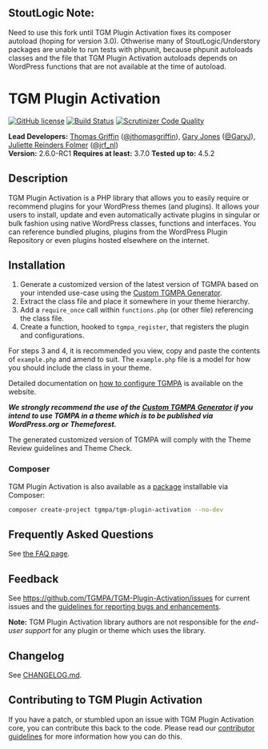 ## StoutLogic Note:
Need to use this fork until TGM Plugin Activation fixes its composer autoload (hoping for version 3.0). Othwerise many of StoutLogic/Understory packages are unable to run tests with phpunit, because phpunit autoloads classes and the file that TGM Plugin Activation autoloads depends on WordPress functions that are not available at the time of autoload. 

# TGM Plugin Activation
[![GitHub license](https://img.shields.io/badge/license-GPLv2-blue.svg)](https://raw.githubusercontent.com/TGMPA/TGM-Plugin-Activation/develop/LICENSE.md)
[![Build Status](https://travis-ci.org/TGMPA/TGM-Plugin-Activation.svg?branch=develop)](https://travis-ci.org/TGMPA/TGM-Plugin-Activation)
[![Scrutinizer Code Quality](https://scrutinizer-ci.com/g/TGMPA/TGM-Plugin-Activation/badges/quality-score.png?b=develop)](https://scrutinizer-ci.com/g/TGMPA/TGM-Plugin-Activation/?branch=develop)


**Lead Developers:**
[Thomas Griffin](https://github.com/thomasgriffin) ([@jthomasgriffin](https://twitter.com/jthomasgriffin)), [Gary Jones](https://github.com/GaryJones) ([@GaryJ](https://twitter.com/GaryJ)), [Juliette Reinders Folmer](https://github.com/jrfnl) ([@jrf_nl](https://twitter.com/jrf_nl))  
**Version:** 2.6.0-RC1 
**Requires at least:** 3.7.0 
**Tested up to:** 4.5.2 

## Description

TGM Plugin Activation is a PHP library that allows you to easily require or recommend plugins for your WordPress themes (and plugins). It allows your users to install, update and even automatically activate plugins in singular or bulk fashion using native WordPress classes, functions and interfaces. You can reference bundled plugins, plugins from the WordPress Plugin Repository or even plugins hosted elsewhere on the internet.

## Installation

1. Generate a customized version of the latest version of TGMPA based on your intended use-case using the [Custom TGMPA Generator](http://tgmpluginactivation.com/download/).
2. Extract the class file and place it somewhere in your theme hierarchy.
3. Add a `require_once` call within `functions.php` (or other file) referencing the class file.
4. Create a function, hooked to `tgmpa_register`, that registers the plugin and configurations.

For steps 3 and 4, it is recommended you view, copy and paste the contents of `example.php`
and amend to suit. The `example.php` file is a model for how you should include the class in your theme.

Detailed documentation on [how to configure TGMPA](http://tgmpluginactivation.com/configuration/) is available on the website.

__*We strongly recommend the use of the [Custom TGMPA Generator](http://tgmpluginactivation.com/download/) if you intend to use TGMPA in a theme which is to be published via WordPress.org or Themeforest.*__

The generated customized version of TGMPA will comply with the Theme Review guidelines and Theme Check.

### Composer

TGM Plugin Activation is also available as a [package](https://packagist.org/packages/tgmpa/tgm-plugin-activation) installable via Composer:

~~~sh
composer create-project tgmpa/tgm-plugin-activation --no-dev
~~~

## Frequently Asked Questions

See [the FAQ page](http://tgmpluginactivation.com/faq/).

## Feedback

See https://github.com/TGMPA/TGM-Plugin-Activation/issues for current issues and the [guidelines for reporting bugs and enhancements](https://github.com/TGMPA/TGM-Plugin-Activation/wiki/Guidelines-for-reporting-bugs).

__Note:__ TGM Plugin Activation library authors are not responsible for the *end-user support* for any plugin or theme which uses the library.

## Changelog

See [CHANGELOG.md](CHANGELOG.md).

## Contributing to TGM Plugin Activation

If you have a patch, or stumbled upon an issue with TGM Plugin Activation core, you can contribute this back to the code. Please read our [contributor guidelines](CONTRIBUTING.md) for more information how you can do this.

